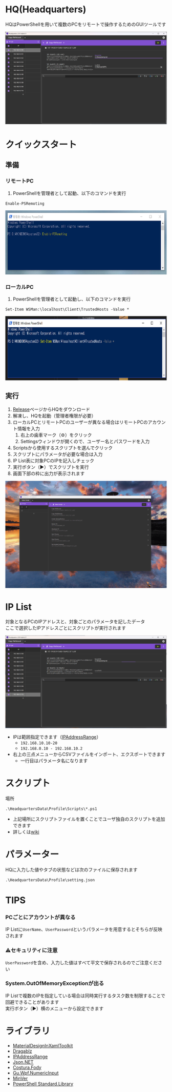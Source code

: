 # HQ(Headquarters)

HQはPowerShellを用いて複数のPCをリモートで操作するためのGUIツールです  

<img src="Documents/top.png"/>


# クイックスタート

## 準備
### リモートPC
1. PowerShellを管理者として起動、以下のコマンドを実行  

```
Enable-PSRemoting
```  

<img src="Documents/EnablePSRemoting.png" height="200px"/>


### ローカルPC
1. PowerShellを管理者として起動し、以下のコマンドを実行  

```
Set-Item WSMan:\localhost\Client\TrustedHosts -Value *
```
<img src="Documents/trustedhosts.png" height="200px" />

## 実行
1. [Release](https://github.com/fuqunaga/Headquaters/releases)ページからHQをダウンロード
1. 解凍し、HQを起動（管理者権限が必要）
1. ローカルPCとリモートPCのユーザーが異なる場合はリモートPCのアカウント情報を入力
      1. 右上の歯車マーク（⚙）をクリック
      2. Settingsウィンドウが開くので、ユーザー名とパスワードを入力
2. Scriptsから使用するスクリプトを選んでクリック
3. スクリプトにパラメータが必要な場合は入力
4. IP List表に対象PCのIPを記入しチェック
5. 実行ボタン（▶）でスクリプトを実行
6. 画面下部の枠に出力が表示されます  
  
![alt throuth](Documents/throuth.gif)
  

# IP List
対象となるPCのIPアドレスと、対象ごとのパラメータを記したデータ  
ここで選択したIPアドレスごとにスクリプトが実行されます

![alt editIPList](Documents/editIPList.gif)

* IPは範囲指定できます（[IPAddressRange](https://github.com/jsakamoto/ipaddressrange/)）
  * `192.168.10.10-20`
  * `192.168.0.10 - 192.168.10.2`
* 右上の三点メニューからCSVファイルをインポート、エクスポートできます
  * 一行目はパラメータ名になります


# スクリプト
場所
```
.\HeadquartersData\Profile\Scripts\*.ps1
```

 * 上記場所にスクリプトファイルを置くことでユーザ独自のスクリプトを追加できます
 * 詳しくは[wiki](https://github.com/fuqunaga/Headquarters/wiki/Script)


# パラメーター
HQに入力した値やタブの状態などは次のファイルに保存されます
```
.\HeadquartersData\Profile\setting.json
```

# TIPS

### PCごとにアカウントが異なる
IP Listに`UserName`、`UserPassword`というパラメータを用意するとそちらが反映されます

### ⚠セキュリティに注意
`UserPassword`を含め、入力した値はすべて平文で保存されるのでご注意ください

### System.OutOfMemoryExceptionが出る
IP Listで複数のIPを指定している場合は同時実行するタスク数を制限することで回避できることがあります  
実行ボタン（▶）横のメニューから設定できます


# ライブラリ
* [MaterialDesignInXamlToolkit](https://github.com/MaterialDesignInXAML/MaterialDesignInXamlToolkit)
* [Dragablz](https://dragablz.net/)
* [IPAddressRange](https://github.com/jsakamoto/ipaddressrange)
* [Json<span />.NET](https://www.newtonsoft.com/json)
* [Costura.Fody](https://github.com/Fody/Costura)
* [Gu.Wpf.NumericInput](https://github.com/GuOrg/Gu.Wpf.NumericInput)
* [MinVer](https://github.com/adamralph/minver)
* [PowerShell Standard.Library](https://github.com/PowerShell/PowerShellStandard)